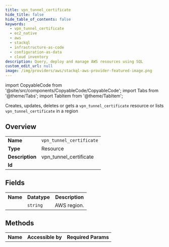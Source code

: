 ```yaml
---
title: vpn_tunnel_certificate
hide_title: false
hide_table_of_contents: false
keywords:
  - vpn_tunnel_certificate
  - ec2_native
  - aws
  - stackql
  - infrastructure-as-code
  - configuration-as-data
  - cloud inventory
description: Query, deploy and manage AWS resources using SQL
custom_edit_url: null
image: /img/providers/aws/stackql-aws-provider-featured-image.png
---
```


import CopyableCode from '@site/src/components/CopyableCode/CopyableCode';
import Tabs from '@theme/Tabs';
import TabItem from '@theme/TabItem';

Creates, updates, deletes or gets a <code>vpn_tunnel_certificate</code> resource or lists <code>vpn_tunnel_certificate</code> in a region

## Overview
<table><tbody>
<tr><td><b>Name</b></td><td><code>vpn_tunnel_certificate</code></td></tr>
<tr><td><b>Type</b></td><td>Resource</td></tr>
<tr><td><b>Description</b></td><td>vpn_tunnel_certificate</td></tr>
<tr><td><b>Id</b></td><td><CopyableCode code="aws.ec2_native.vpn_tunnel_certificate" /></td></tr>
</tbody></table>

## Fields
<table><tbody><tr><th>Name</th><th>Datatype</th><th>Description</th></tr><tr><td><CopyableCode code="region" /></td><td><code>string</code></td><td>AWS region.</td></tr>
</tbody></table>

## Methods

<table><tbody>
  <tr>
    <th>Name</th>
    <th>Accessible by</th>
    <th>Required Params</th>
  </tr>
</tbody></table>






